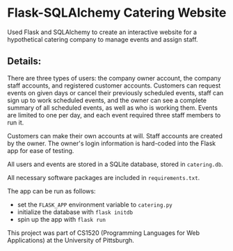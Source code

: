 # Flask-SQLAlchemy Catering Website
Used Flask and SQLAlchemy to create an interactive website for a hypothetical catering company to manage events and assign staff. 

## Details:
There are three types of users: the company owner account, the company staff accounts, and registered customer accounts. Customers can request events on given days or cancel their previously scheduled events, staff can sign up to work scheduled events, and the owner can see a complete summary of all scheduled events, as well as who is working them. Events are limited to one per day, and each event required three staff members to run it.

Customers can make their own accounts at will. Staff accounts are created by the owner. The owner's login information is hard-coded into the Flask app for ease of testing. 

All users and events are stored in a SQLite database, stored in `catering.db`.

All necessary software packages are included in `requirements.txt`.

The app can be run as follows:
* set the `FLASK_APP` environment variable to `catering.py`
* initialize the database with `flask initdb`
* spin up the app with `flask run` 


This project was part of CS1520 (Programming Languages for Web Applications) at the University of Pittsburgh.
